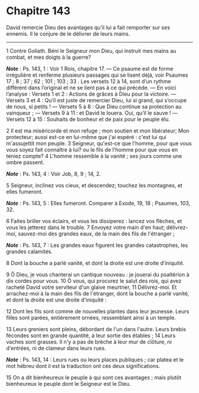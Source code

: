 # Chapitre 143

David remercie Dieu des avantages qu’il lui a fait remporter sur ses ennemis.
Il le conjure de le délivrer de leurs mains.

***

1 Contre Goliath. Béni le Seigneur mon Dieu, qui instruit mes mains au combat, et mes doigts à la guerre?

***Note*** :  Ps. 143, 1 : Voir 1 Rois, chapitre 17. ― Ce psaume est de forme irrégulière et renferme plusieurs passages qui se lisent déjà, voir Psaumes 17 ; 8 ; 37 ; 62 ; 101 ; 103 ; 33 . Les versets 12 à 14, sont d’un rythme différent dans l’original et ne se lient pas à ce qui précède. ― En voici l’analyse : Versets 1 et 2 : Actions de grâces à Dieu pour la victoire. ― Versets 3 et 4 : Qu’il est juste de remercier Dieu, lui si grand, qui s’occupe de nous, si petits ! ― Versets 5 à 8 : Que Dieu continue sa protection au vainqueur ; ― Versets 9 à 11 : et David le louera. Oui, qu’il le sauve ! ― Versets 12 à 15 : Souhaits de bonheur et de paix pour le peuple élu.


2 Il est ma miséricorde et mon refuge ; mon soutien et mon libérateur; Mon protecteur; aussi est-ce en lui-même que j'ai espéré : c'est lui qui m'assujettit mon peuple. 3 Seigneur, qu'est-ce que l'homme, pour que vous vous soyez fait connaître à lui? ou le fils de l'homme pour que vous en teniez compte? 4 L'homme ressemble à la vanité ; ses jours comme une ombre passent.

***Note*** :  Ps. 143, 4 : Voir Job, 8, 9 ; 14, 2.


5 Seigneur, inclinez vos cieux, et descendez; touchez les montagnes, et elles fumeront.

***Note*** :  Ps. 143, 5 : Elles fumeront. Comparer à Exode, 19, 18 ; Psaumes, 103, 32.

6 Faites briller vos éclairs, et vous les dissiperez : lancez vos flèches, et vous les jetterez dans le trouble. 7 Envoyez votre main d'en haut; délivrez-moi, sauvez-moi des grandes eaux, de la main des fils de l'étranger ;

***Note*** :  Ps. 143, 7 : Les grandes eaux figurent les grandes catastrophes, les grandes calamités.

8 Dont la bouche a parlé vanité, et dont la droite est une droite d'iniquité.


9 Ô Dieu, je vous chanterai un cantique nouveau : je jouerai du psaltérion à dix cordes pour vous. 10 Ô vous, qui procurez le salut des rois, qui avez racheté David votre serviteur d'un glaive meurtrier, 11 Délivrez-moi. Et arrachez-moi à la main des fils de l'étranger, dont la bouche a parlé vanité, et dont la droite est une droite d'iniquité :


12 Dont les fils sont comme de nouvelles plantes dans leur jeunesse. Leurs filles sont parées, entièrement ornées, ressemblant ainsi à un temple.


13 Leurs greniers sont pleins, débordant de l'un dans l'autre. Leurs brebis fécondes sont en grande quantité, à leur sortie des étables ; 14 Leurs vaches sont grasses. Il n'y a pas de brèche à leur mur de clôture, ni d'entrées, ni de clameur dans leurs rues.

***Note*** :  Ps. 143, 14 : Leurs rues ou leurs places publiques ; car platea et le mot hébreu dont il est la traduction ont ces deux significations.


15 On a dit bienheureux le peuple à qui sont ces avantages ; mais plutôt bienheureux le peuple dont le Seigneur est le Dieu.

